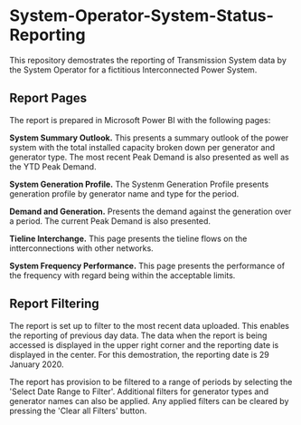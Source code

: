 # System-Operator-System-Status-Reporting

This repository demostrates the reporting of Transmission System data by the System Operator for a fictitious Interconnected Power System. 

## Report Pages

The report is prepared in Microsoft Power BI with the following pages:

**System Summary Outlook.** This presents a summary outlook of the power system with the total installed capacity broken down per generator and generator type. The most recent Peak Demand is also presented as well as the YTD Peak Demand.

**System Generation Profile.** The Systenm Generation Profile presents generation profile by generator name and type for the period.

**Demand and Generation.** Presents the demand against the generation over a period. The current Peak Demand is also presented.

**Tieline Interchange.** This page presents the tieline flows on the intterconnections with other networks. 

**System Frequency Performance.** This page presents the performance of the frequency with regard being within the acceptable limits. 

## Report Filtering

The report is set up to filter to the most recent data uploaded. This enables the reporting of previous day data. The data when the report is being accessed is displayed in the upper right corner and the reporting date is displayed in the center. For this demostration, the reporting date is 29 January 2020.

The report has provision to be filtered to a range of periods by selecting the 'Select Date Range to Filter'. Additional filters for generator types and generator names can also be applied. Any applied filters can be cleared by pressing the 'Clear all Filters' button.

